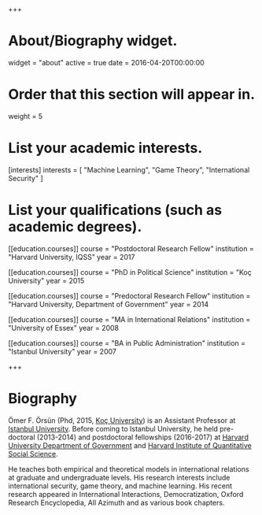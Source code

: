 +++
# About/Biography widget.
widget = "about"
active = true
date = 2016-04-20T00:00:00

# Order that this section will appear in.
weight = 5

# List your academic interests.
[interests]
  interests = [
    "Machine Learning",
    "Game Theory",
    "International Security"
  ]

# List your qualifications (such as academic degrees).

[[education.courses]]
  course = "Postdoctoral Research Fellow"
  institution = "Harvard University, IQSS"
  year = 2017

[[education.courses]]
  course = "PhD in Political Science"
  institution = "Koç University"
  year = 2015

[[education.courses]]
  course = "Predoctoral Research Fellow"
  institution = "Harvard University, Department of Government"
  year = 2014

[[education.courses]]
  course = "MA in International Relations"
  institution = "University of Essex"
  year = 2008

[[education.courses]]
  course = "BA in Public Administration"
  institution = "Istanbul University"
  year = 2007
 
+++

# Biography

Ömer F. Örsün (Phd, 2015, [Koç University](https://www.ku.edu.tr)) is an Assistant Professor at [Istanbul University](https://www.istanbul.edu.tr). Before coming to Istanbul University, he held pre-doctoral (2013-2014) and postdoctoral fellowships (2016-2017) at [Harvard University Department of Government](https://gov.harvard.edu/) and [Harvard Institute of Quantitative Social Science](https://www.iq.harvard.edu/). 

He teaches both empirical and theoretical models in international relations at graduate and undergraduate levels. His research interests include international security, game theory, and machine learning. His recent research appeared in International Interactions, Democratization, Oxford Research Encyclopedia, All Azimuth and as various book chapters.

